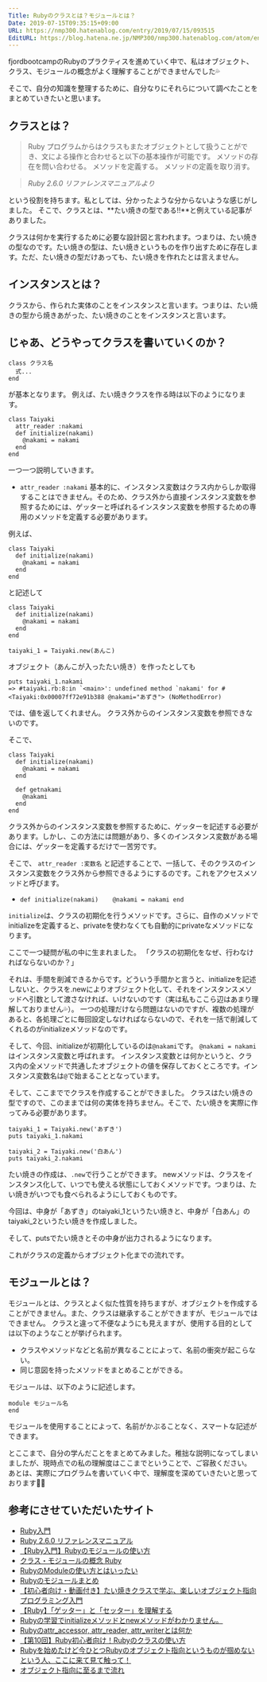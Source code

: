 ```yaml
---
Title: Rubyのクラスとは？モジュールとは？
Date: 2019-07-15T09:35:15+09:00
URL: https://nmp300.hatenablog.com/entry/2019/07/15/093515
EditURL: https://blog.hatena.ne.jp/NMP300/nmp300.hatenablog.com/atom/entry/17680117127217863793
---
```


fjordbootcampのRubyのプラクティスを進めていく中で、私はオブジェクト、クラス、モジュールの概念がよく理解することができませんでした💦

そこで、自分の知識を整理するために、自分なりにそれらについて調べたことをまとめていきたいと思います。

## クラスとは？
>Ruby プログラムからはクラスもまたオブジェクトとして扱うことができ、文による操作と合わせると以下の基本操作が可能です。
>メソッドの存在を問い合わせる。
>メソッドを定義する。
>メソッドの定義を取り消す。

> *Ruby 2.6.0 リファレンスマニュアルより*
 


という役割を持ちます。私としては、分かったような分からないような感じがしました。
そこで、クラスとは、**たい焼きの型である!!**と例えている記事がありました。

クラスは何かを実行するために必要な設計図と言われます。つまりは、たい焼きの型なのです。たい焼きの型は、たい焼きというものを作り出すために存在します。ただ、たい焼きの型だけあっても、たい焼きを作れたとは言えません。


## インスタンスとは？
クラスから、作られた実体のことをインスタンスと言います。つまりは、たい焼きの型から焼きあがった、たい焼きのことをインスタンスと言います。

## じゃあ、どうやってクラスを書いていくのか？

```
class クラス名
  式...
end
```

が基本となります。
例えば、たい焼きクラスを作る時は以下のようになります。

```
class Taiyaki
  attr_reader :nakami
  def initialize(nakami)
    @nakami = nakami
  end
end
```

一つ一つ説明していきます。

- `attr_reader :nakami`
基本的に、インスタンス変数はクラス内からしか取得することはできません。そのため、クラス外から直接インスタンス変数を参照するためには、ゲッターと呼ばれるインスタンス変数を参照するための専用のメソッドを定義する必要があります。

例えば、

```
class Taiyaki
  def initialize(nakami)
    @nakami = nakami
  end
end
```

と記述して

```
class Taiyaki
  def initialize(nakami)
    @nakami = nakami
  end
end

taiyaki_1 = Taiyaki.new(あんこ)
```
オブジェクト（あんこが入ったたい焼き）を作ったとしても

```
puts taiyaki_1.nakami
=> #taiyaki.rb:8:in `<main>': undefined method `nakami' for #<Taiyaki:0x00007ff72e91b388 @nakami="あずき"> (NoMethodError)
```

では、値を返してくれません。
クラス外からのインスタンス変数を参照できないのです。

そこで、
```
class Taiyaki
  def initialize(nakami)
    @nakami = nakami
  end
  
  def getnakami
    @nakami
  end
end
```

クラス外からのインスタンス変数を参照するために、ゲッターを記述する必要があります。しかし、この方法には問題があり、多くのインスタンス変数がある場合には、ゲッターを定義するだけで一苦労です。

そこで、
`attr_reader :変数名`
と記述することで、一括して、そのクラスのインスタンス変数をクラス外から参照できるようにするのです。これをアクセスメソッドと呼びます。



- `def initialize(nakami)   
      @nakami = nakami
    end`


`initialize`は、クラスの初期化を行うメソッドです。さらに、自作のメソッドでinitializeを定義すると、privateを使わなくても自動的にprivateなメソッドになります。

ここで一つ疑問が私の中に生まれました。
「クラスの初期化をなぜ、行わなければならないのか？」

それは、手間を削減できるからです。どういう手間かと言うと、initializeを記述しないと、クラスを.newによりオブジェクト化して、それをインスタンスメソッドへ引数として渡さなければ、いけないのです（実は私もここら辺はあまり理解しておりません💦）。
一つの処理だけなら問題はないのですが、複数の処理があると、各処理ごとに毎回設定しなければならないので、それを一括で削減してくれるのがinitializeメソッドなのです。

そして、今回、initializeが初期化しているのは`@nakami`です。
`@nakami = nakami`はインスタンス変数と呼ばれます。
インスタンス変数とは何かというと、クラス内の全メソッドで共通したオブジェクトの値を保存しておくところです。インスタンス変数名は`@`で始まることとなっています。


そして、ここまででクラスを作成することができました。
クラスはたい焼きの型ですので、このままでは何の実体を持ちません。そこで、たい焼きを実際に作ってみる必要があります。


```
taiyaki_1 = Taiyaki.new('あずき')
puts taiyaki_1.nakami

taiyaki_2 = Taiyaki.new('白あん')
puts taiyaki_2.nakami
```

たい焼きの作成は、`.new`で行うことができます。
newメソッドは、クラスをインスタンス化して、いつでも使える状態にしておくメソッドです。つまりは、たい焼きがいつでも食べられるようにしておくものです。

今回は、中身が「あずき」のtaiyaki_1というたい焼きと、中身が「白あん」のtaiyaki_2というたい焼きを作成しました。

そして、putsでたい焼きとその中身が出力されるようになります。

これがクラスの定義からオブジェクト化までの流れです。


## モジュールとは？
モジュールとは、クラスとよく似た性質を持ちますが、オブジェクトを作成することができません。また、クラスは継承することができますが、モジュールではできません。
クラスと違って不便なようにも見えますが、使用する目的としては以下のようなことが挙げられます。
- クラスやメソッドなどと名前が異なることによって、名前の衝突が起こらない。
- 同じ意図を持ったメソッドをまとめることができる。


モジュールは、以下のように記述します。
```
module モジュール名
end
```

モジュールを使用することによって、名前がかぶることなく、スマートな記述ができます。


とここまで、自分の学んだことをまとめてみました。稚拙な説明になってしまいましたが、現時点での私の理解度はここまでということで、ご容赦ください。
あとは、実際にプログラムを書いていく中で、理解度を深めていきたいと思っております🙇‍♂️


## 参考にさせていただいたサイト
- [Ruby入門](https://www.javadrive.jp/ruby/)
- [Ruby 2.6.0 リファレンスマニュアル](https://docs.ruby-lang.org/ja/latest/doc/index.html)
- [【Ruby入門】Rubyのモジュールの使い方
](https://uxmilk.jp/23190)
- [クラス・モジュールの概念 Ruby
](https://qiita.com/fukumone/items/2dd4d2d1ce6ed05928de)
- [RubyのModuleの使い方とはいったい
](https://qiita.com/shiopon01/items/fd6803f792398c5219cd)
- [Rubyのモジュールまとめ
](https://qiita.com/TakeshiFukushima/items/0bcf1a5a3b717de3a5bd)
- [【初心者向け・動画付き】たい焼きクラスで学ぶ、楽しいオブジェクト指向プログラミング入門
](https://qiita.com/jnchito/items/f07e58824f92395c353b)
- [【Ruby】「ゲッター」と「セッター」を理解する
](https://qiita.com/k-penguin-sato/items/5b75be386be4c55e3abf)
- [Rubyの学習でinitializeメソッドとnewメソッドがわかりません。
](https://teratail.com/questions/51652)
- [Rubyのattr_accessor, attr_reader, attr_writerとは何か
](https://www.xmisao.com/2014/02/10/ruby-attr-accessor-attr-reader-attr-writer.html)
- [【第10回】Ruby初心者向け！Rubyのクラスの使い方
](https://code-schools.com/ruby10/)
- [
Rubyを始めたけど今ひとつRubyのオブジェクト指向というものが掴めないという人、ここに来て見て触って！
](https://melborne.github.io/2013/02/07/understand-ruby-object/)
- [オブジェクト指向に至るまで流れ
](https://docs.komagata.org/5616)





